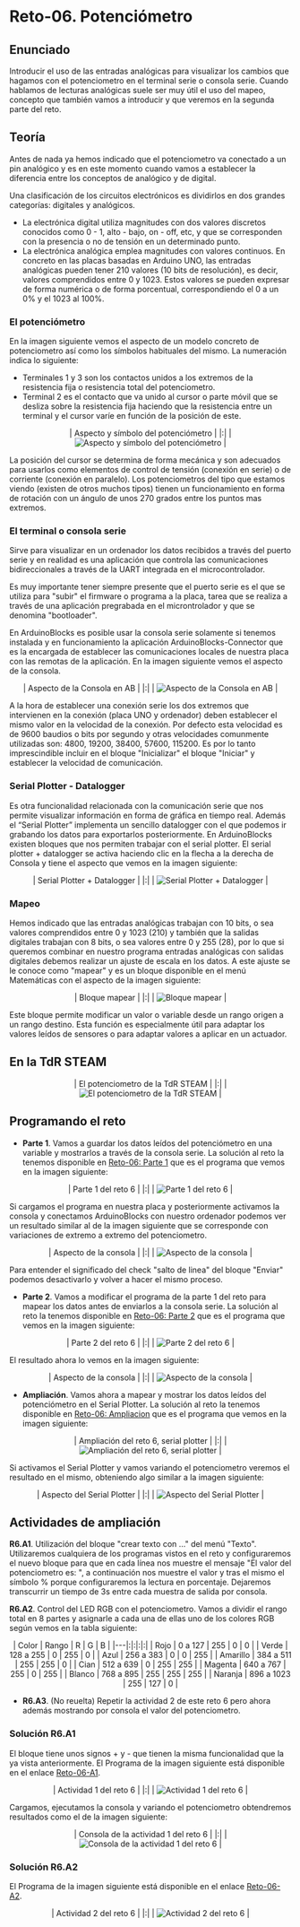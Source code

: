 # Reto-06. Potenciómetro

## Enunciado
Introducir el uso de las entradas analógicas para visualizar los cambios que hagamos con el potenciometro en el terminal serie o consola serie. Cuando hablamos de lecturas analógicas suele ser muy útil el uso del mapeo, concepto que también vamos a introducir y que veremos en la segunda parte del reto.

## Teoría
Antes de nada ya hemos indicado que el potenciometro va conectado a un pin analógico y es en este momento cuando vamos a establecer la diferencia entre los conceptos de analógico y de digital.

Una clasificación de los circuitos electrónicos es dividirlos en dos grandes categorías: digitales y analógicos.

* La electrónica digital utiliza magnitudes con dos valores discretos conocidos como 0 - 1, alto - bajo, on - off, etc, y que se corresponden con la presencia o no de tensión en un determinado punto.
* La electrónica analógica emplea magnitudes con valores continuos. En concreto en las placas basadas en Arduino UNO, las entradas analógicas pueden tener 210 valores (10 bits de resolución), es decir, valores comprendidos entre 0 y 1023. Estos valores se pueden expresar de forma numérica o de forma porcentual, correspondiendo el 0 a un 0% y el 1023 al 100%.

### El potenciómetro
En la imagen siguiente vemos el aspecto de un modelo concreto de potenciometro así como los símbolos habituales del mismo. La numeración indica lo siguiente:

* Terminales 1 y 3 son los contactos unidos a los extremos de la resistencia fija o resistencia total del potenciometro. 
* Terminal 2 es el contacto que va unido al cursor o parte móvil que se desliza sobre la resistencia fija haciendo que la resistencia entre un terminal y el cursor varíe en función de la posición de este.

<center>

| Aspecto y símbolo del potenciómetro |
|:|
| ![Aspecto y símbolo del potenciómetro](../img/img/Reto-06/aspecto-simbolo.png) |

</center>

La posición del cursor se determina de forma mecánica y son adecuados para usarlos como elementos de control de tensión (conexión en serie) o de corriente (conexión en paralelo). Los potenciometros del tipo que estamos viendo (existen de otros muchos tipos) tienen un funcionamiento en forma de rotación con un ángulo de unos 270 grados entre los puntos mas extremos.

### El terminal o consola serie
Sirve para visualizar en un ordenador los datos recibidos a través del puerto serie y en realidad es una aplicación que controla las comunicaciones bidireccionales a través de la UART integrada en el microcontrolador.

Es muy importante tener siempre presente que el puerto serie es el que se utiliza para "subir" el firmware o programa a la placa, tarea que se realiza a través de una aplicación pregrabada en el microntrolador y que se denomina "bootloader".

En ArduinoBlocks es posible usar la consola serie solamente si tenemos instalada y en funcionamiento la aplicación ArduinoBlocks-Connector que es la encargada de establecer las comunicaciones locales de nuestra placa con las remotas de la aplicación. En la imagen siguiente vemos el aspecto de la consola.

<center>

| Aspecto de la Consola en AB |
|:|
| ![Aspecto de la Consola en AB](../img/img/Reto-06/consola.png) |

</center>

A la hora de establecer una conexión serie los dos extremos que intervienen en la conexión (placa UNO y ordenador) deben establecer el mismo valor en la velocidad de la conexión. Por defecto esta velocidad es de 9600 baudios o bits por segundo y otras velocidades comunmente utilizadas son: 4800, 19200, 38400, 57600, 115200. Es por lo tanto imprescindible incluir en el bloque "Inicializar" el bloque "Iniciar" y establecer la velocidad de comunicación.

### Serial Plotter - Datalogger
Es otra funcionalidad relacionada con la comunicación serie que nos permite visualizar información en forma de gráfica en tiempo real. Además el “Serial Plotter” implementa un sencillo datalogger con el que podemos ir grabando los datos para exportarlos posteriormente. En ArduinoBlocks existen bloques que nos permiten trabajar con el serial plotter. El serial plotter + datalogger se activa haciendo clic en la flecha a la derecha de Consola y tiene el aspecto que vemos en la imagen siguiente:

<center>

| Serial Plotter + Datalogger |
|:|
| ![Serial Plotter + Datalogger](../img/img/Reto-06/plotter.png) |

</center>

### Mapeo
Hemos indicado que las entradas analógicas trabajan con 10 bits, o sea valores comprendidos entre 0 y 1023 (210) y también que la salidas digitales trabajan con 8 bits, o sea valores entre 0 y 255 (28), por lo que si queremos combinar en nuestro programa entradas analógicas con salidas digitales debemos realizar un ajuste de escala en los datos. A este ajuste se le conoce como "mapear" y es un bloque disponible en el menú Matemáticas con el aspecto de la imagen siguiente:

<center>

| Bloque mapear |
|:|
| ![Bloque mapear](../img/img/Reto-06/mapear.png) |

</center>

Este bloque permite modificar un valor o variable desde un rango origen a un rango destino. Esta función es especialmente útil para adaptar los valores leídos de sensores o para adaptar valores a aplicar en un actuador.

## En la TdR STEAM

<center>

| El potenciometro de la TdR STEAM |
|:|
| ![El potenciometro de la TdR STEAM](../img/img/Reto-06/Por-TdR.png) |

</center>

## Programando el reto

* **Parte 1**. Vamos a guardar los datos leídos del potenciómetro en una variable y mostrarlos a través de la consola serie. La solución al reto la tenemos disponible en [Reto-06: Parte 1](http://www.arduinoblocks.com/web/project/635062) que es el programa que vemos en la imagen siguiente:

<center>

| Parte 1 del reto 6 |
|:|
| ![Parte 1 del reto 6](../img/img/Reto-06/Reto-06_Parte-1.png) |

</center>

Si cargamos el programa en nuestra placa y posteriormente activamos la consola y conectamos ArduinoBlocks con nuestro ordenador podemos ver un resultado similar al de la imagen siguiente que se corresponde con variaciones de extremo a extremo del potenciometro.

<center>

| Aspecto de la consola |
|:|
| ![Aspecto de la consola](../img/img/Reto-06/consola-parte-1.png) |

</center>

Para entender el significado del check "salto de linea" del bloque "Enviar" podemos desactivarlo y volver a hacer el mismo proceso.

* **Parte 2**. Vamos a modificar el programa de la parte 1 del reto para mapear los datos antes de enviarlos a la consola serie. La solución al reto la tenemos disponible en [Reto-06: Parte 2](http://www.arduinoblocks.com/web/project/635103) que es el programa que vemos en la imagen siguiente:

<center>

| Parte 2 del reto 6 |
|:|
| ![Parte 2 del reto 6](../img/img/Reto-06/Reto-06_Parte-2.png) |

</center>

El resultado ahora lo vemos en la imagen siguiente:

<center>

| Aspecto de la consola |
|:|
| ![Aspecto de la consola](../img/img/Reto-06/consola-parte-2.png) |

</center>

* **Ampliación**. Vamos ahora a mapear y mostrar los datos leídos del potenciómetro en el Serial Plotter. La solución al reto la tenemos disponible en [Reto-06: Ampliacion](http://www.arduinoblocks.com/web/project/635085) que es el programa que vemos en la imagen siguiente:

<center>

| Ampliación del reto 6, serial plotter |
|:|
| ![Ampliación del reto 6, serial plotter](../img/img/Reto-06/Reto-06-Parte-Amplia.png) |

</center>

Si activamos el Serial Plotter y vamos variando el potenciometro veremos el resultado en el mismo, obteniendo algo similar a la imagen siguiente:

<center>

| Aspecto del Serial Plotter |
|:|
| ![Aspecto del Serial Plotter](../img/img/Reto-06/serial-plotter-amplia.png) |

</center>

## Actividades de ampliación

**R6.A1**. Utilización del bloque "crear texto con ..." del menú "Texto". Utilizaremos cualquiera de los programas vistos en el reto y configuraremos el nuevo bloque para que en cada línea nos muestre el mensaje "El valor del potenciometro es: ", a continuación nos muestre el valor y tras el mismo el símbolo % porque configuraremos la lectura en porcentaje. Dejaremos transcurrir un tiempo de 3s entre cada muestra de salida por consola.

**R6.A2**. Control del LED RGB con el potenciometro. Vamos a dividir el rango total en 8 partes y asignarle a cada una de ellas uno de los colores RGB según vemos en la tabla siguiente:

<center>

| Color | Rango | R | G | B |
|---|:|:|:|:|
| Rojo | 0 a 127 | 255 | 0 | 0 |
| Verde | 128 a 255 | 0 | 255 | 0 |
| Azul | 256 a 383 | 0 | 0 | 255 |
| Amarillo | 384 a 511 | 255 | 255 | 0 |
| Cian | 512 a 639 | 0 | 255 | 255 |
| Magenta | 640 a 767 | 255 | 0 | 255 |
| Blanco | 768 a 895 | 255 | 255 | 255 |
| Naranja | 896 a 1023 | 255 | 127 | 0 |

</center>

* **R6.A3**. (No reuelta) Repetir la actividad 2 de este reto 6 pero ahora además mostrando por consola el valor del potenciometro.

### Solución R6.A1
El bloque tiene unos signos + y - que tienen la misma funcionalidad que la ya vista anteriormente. El Programa de la imagen siguiente está disponible en el enlace [Reto-06-A1](http://www.arduinoblocks.com/web/project/635109).

<center>

| Actividad 1 del reto 6 |
|:|
| ![Actividad 1 del reto 6](../img/img/Reto-06/R6.A1.png) |

</center>

Cargamos, ejecutamos la consola y variando el potenciometro obtendremos resultados como el de la imagen siguiente:

<center>

| Consola de la actividad 1 del reto 6 |
|:|
| ![Consola de la actividad 1 del reto 6](../img/img/Reto-06/R6.A1-consola.png) |

</center>

### Solución R6.A2
El Programa de la imagen siguiente está disponible en el enlace [Reto-06-A2](http://www.arduinoblocks.com/web/project/635279).

<center>

| Actividad 2 del reto 6 |
|:|
| ![Actividad 2 del reto 6](../img/img/Reto-06/R6.A2.png) |

</center>
